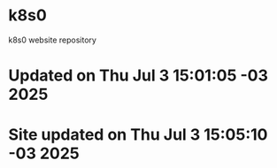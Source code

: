 # k8s0
k8s0 website repository
# Updated on Thu Jul  3 15:01:05 -03 2025
# Site updated on Thu Jul  3 15:05:10 -03 2025
